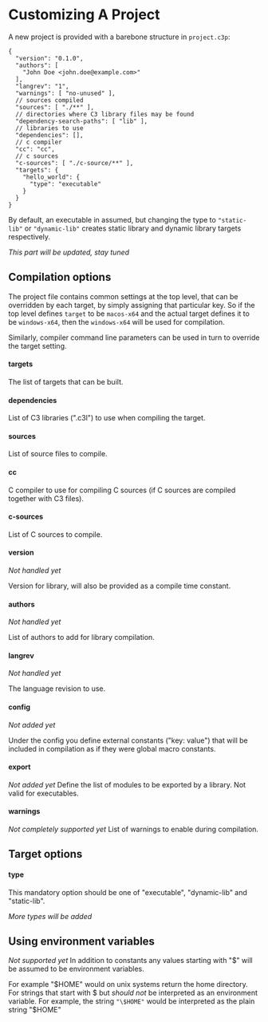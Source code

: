 # Customizing A Project

A new project is provided with a barebone structure in `project.c3p`:


```json5
{
  "version": "0.1.0",
  "authors": [
    "John Doe <john.doe@example.com>"
  ],
  "langrev": "1",
  "warnings": [ "no-unused" ],
  // sources compiled
  "sources": [ "./**" ],
  // directories where C3 library files may be found
  "dependency-search-paths": [ "lib" ],
  // libraries to use
  "dependencies": [],
  // c compiler
  "cc": "cc",
  // c sources
  "c-sources": [ "./c-source/**" ],
  "targets": {
    "hello_world": {
      "type": "executable"
    }
  }
}
```
        

By default, an executable in assumed, but changing the type to `"static-lib"` or `"dynamic-lib"` 
creates static library and dynamic library targets respectively.

*This part will be updated, stay tuned* 

## Compilation options

The project file contains common settings at the top level, that can be overridden by each
target, by simply assigning that particular key. So if the top level defines `target` to be `macos-x64`
and the actual target defines it to be `windows-x64`, then the `windows-x64` will be used for compilation.

Similarly, compiler command line parameters can be used in turn to override the target setting.

#### targets

The list of targets that can be built.

#### dependencies

List of C3 libraries (".c3l") to use when compiling the target.

#### sources

List of source files to compile.

#### cc

C compiler to use for compiling C sources (if C sources are compiled together with C3 files).

#### c-sources

List of C sources to compile.

#### version

*Not handled yet*

Version for library, will also be provided as a compile time constant.

#### authors

*Not handled yet*

List of authors to add for library compilation.

#### langrev

*Not handled yet*

The language revision to use. 

#### config

*Not added yet*

Under the config you define external constants ("key: value") that will be included in compilation as if they were global macro constants.

#### export

*Not added yet*
Define the list of modules to be exported by a library. Not valid for executables.

#### warnings

*Not completely supported yet*
List of warnings to enable during compilation.

## Target options

#### type

This mandatory option should be one of "executable", "dynamic-lib" and "static-lib".

*More types will be added*

## Using environment variables

*Not supported yet*
In addition to constants any values starting with "$" will be assumed to be environment variables.

For example "$HOME" would on unix systems return the home directory. For strings that start with $ but *should not* be interpreted as an environment variable. For example, the string `"\$HOME"` would be interpreted as the plain string "$HOME"